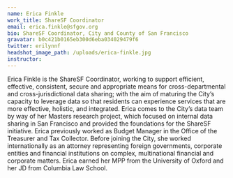 ```yaml
---
name: Erica Finkle
work_title: ShareSF Coordinator
email: erica.finkle@sfgov.org
bio: ShareSF Coordinator, City and County of San Francisco
gravatar: b0c421b0165eb300d6eba034029479f6
twitter: erilynnf
headshot_image_path: /uploads/erica-finkle.jpg
instructor:
---
```


Erica Finkle is the ShareSF Coordinator, working to support efficient, effective, consistent, secure and appropriate means for cross-departmental and cross-jurisdictional data sharing; with the aim of maturing the City’s capacity to leverage data so that residents can experience services that are more effective, holistic, and integrated. Erica comes to the City’s data team by way of her Masters research project, which focused on internal data sharing in San Francisco and provided the foundations for the ShareSF initiative. Erica previously worked as Budget Manager in the Office of the Treasurer and Tax Collector. Before joining the City, she worked internationally as an attorney representing foreign governments, corporate entities and financial institutions on complex, multinational financial and corporate matters. Erica earned her MPP from the University of Oxford and her JD from Columbia Law School.
